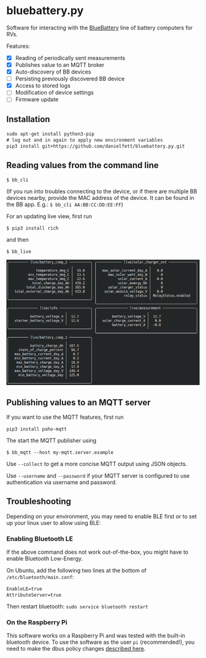 # bluebattery.py

Software for interacting with the [BlueBattery](https://www.blue-battery.com/) line of battery computers for RVs.

Features:

- [x] Reading of periodically sent measurements
- [x] Publishes value to an MQTT broker
- [x] Auto-discovery of BB devices
- [ ] Persisting previously discovered BB device
- [x] Access to stored logs
- [ ] Modification of device settings
- [ ] Firmware update

## Installation

```
sudo apt-get install python3-pip
# log out and in again to apply new environment variables 
pip3 install git+https://github.com/danielfett/bluebattery.py.git
```


## Reading values from the command line

```
$ bb_cli 
```

(If you run into troubles connecting to the device, or if there are multiple BB devices nearby, provide the MAC address of the device. It can be found in the BB app. E.g.: `$ bb_cli AA:BB:CC:DD:EE:FF`)

For an updating live view, first run

```
$ pip3 install rich
```

and then

```
$ bb_live 
```

![live view interface](assets/live_interface.png?raw=true)

## Publishing values to an MQTT server

If you want to use the MQTT features, first run

```
pip3 install paho-mqtt
```

The start the MQTT publisher using

```
$ bb_mqtt --host my-mqtt.server.example
```

Use `--collect` to get a more concise MQTT output using JSON objects.

Use `--username` and `--password` if your MQTT server is configured to use authentication via username and password.

## Troubleshooting

Depending on your environment, you may need to enable BLE first or to set up your linux user to allow using BLE:

### Enabling Bluetooth LE

If the above command does not work out-of-the-box, you might have to enable Bluetooth Low-Energy. 

On Ubuntu, add the following two lines at the bottom of `/etc/bluetooth/main.conf`:

```
EnableLE=true
AttributeServer=true
```

Then restart bluetooth: `sudo service bluetooth restart`

### On the Raspberry Pi

This software works on a Raspberry Pi and was tested with the built-in bluetooth device. To use the software as the user `pi` (recommended!), you need to make the dbus policy changes [described here](https://www.raspberrypi.org/forums/viewtopic.php?t=108581#p746917).